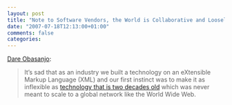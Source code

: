 ```yaml
---
layout: post
title: "Note to Software Vendors, the World is Collaborative and Loosely Coupled"
date: "2007-07-18T12:13:00+01:00"
comments: false
categories: 
---
```


<p><a href="http://www.25hoursaday.com/weblog/2007/07/17/NoteToSoftwareVendorsTheWorldIsCollaborativeAndLooselyCoupled.aspx">Dare Obasanjo</a>:</p>

<blockquote>
<p>It&#8217;s sad that&#160;as an industry we built a technology on an eXtensible Markup Language (XML) and our first instinct was to make it as inflexible as <a href="http://en.wikipedia.org/wiki/Distributed_Computing_Environment">technology that is two decades old</a> which was never meant to scale to a global network like the World Wide Web.&#160;</p>
</blockquote>


